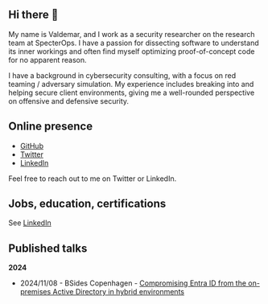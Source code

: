## Hi there 👋
My name is Valdemar, and I work as a security researcher on the research team at SpecterOps. I have a passion for dissecting software to understand its inner workings and often find myself optimizing proof-of-concept code for no apparent reason.

I have a background in cybersecurity consulting, with a focus on red teaming / adversary simulation. My experience includes breaking into and helping secure client environments, giving me a well-rounded perspective on offensive and defensive security.

## Online presence
- [GitHub](https://github.com/bytewreck)
- [Twitter](https://twitter.com/bytewreck)
- [LinkedIn](https://www.linkedin.com/in/valdemar-car%C3%B8e/)

Feel free to reach out to me on Twitter or LinkedIn.

## Jobs, education, certifications

See [LinkedIn](https://www.linkedin.com/in/valdemar-car%C3%B8e/)

## Published talks

**2024**
- 2024/11/08 - BSides Copenhagen - [Compromising Entra ID from the on-premises Active Directory in hybrid environments](https://vimeo.com/showcase/11519703/video/1044549159)
